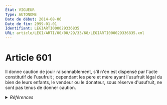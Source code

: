 ```yaml
---
État: VIGUEUR
Type: AUTONOME
Date de début: 2014-08-06
Date de fin: 2999-01-01
Identifiant: LEGIARTI000029336835
URL: article/LEGI/ARTI/00/00/29/33/68/LEGIARTI000029336835.xml
---
```


<h1>Article 601</h1>

Il donne caution de jouir raisonnablement, s'il n'en est dispensé par l'acte
constitutif de l'usufruit ; cependant les père et mère ayant l'usufruit légal du
bien de leurs enfants, le vendeur ou le donateur, sous réserve d'usufruit, ne
sont pas tenus de donner caution.


<details>
  <summary><em>Références</em></summary>

  <h2>Articles faisant référence à l'article</h2>
  
  <ul>
    <li>
      <a href="https://legal.tricoteuses.fr//redirection/LEGIARTI000029333412?vers=git&vers=legifrance">LOI n° 2014-873 du 4 août 2014 pour l'égalité réelle entre les femmes et les hommes - article 26 ENTIEREMENT_MODIF</a> MODIFIE source
    </li>
  </ul>
  
  <h2>Références faites par l'article</h2>
  
  <ul>
    <li>
      2014-08-04 MODIFIE cible <a href="https://legal.tricoteuses.fr//redirection/LEGIARTI000029333412?vers=git&vers=legifrance">LOI n° 2014-873 du 4 août 2014 pour l'égalité réelle entre les femmes et les hommes - article 26 ENTIEREMENT_MODIF</a>
    </li>
    <li>
      CODIFICATION source Loi 1804-01-30
    </li>
  </ul>
</details>

